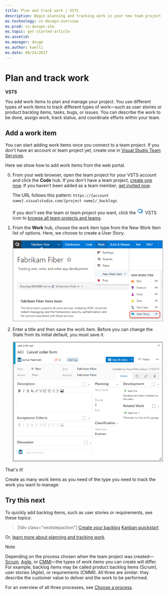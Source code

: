 ```yaml
---
title: Plan and track work | VSTS
description: Begin planning and tracking work in your new team project on Visual Studio Team Services (VSTS)   
ms.technology: vs-devops-overview 
ms.prod: vs-devops-alm
ms.topic: get-started-article
ms.assetid: 
ms.manager: douge
ms.author: kaelli
ms.date: 08/24/2017
---
```


# Plan and track work 

**VSTS**
 
You add work items to plan and manage your project. You use different types of work items to track different types of work&mdash;such as user stories or product backlog items, tasks, bugs, or issues. You can describe the work to be done, assign work, track status, and coordinate efforts within your team.   

<a id="define-new-work">  </a>
## Add a work item 
You can start adding work items once you connect to a team project. If you don't have an account or  team project yet, create one in [Visual Studio Team Services](sign-up-invite-teammates.md).

Here we show how to add work items from the web portal. 

0. From your web browser, open the team project for your VSTS account and click the **Code** hub. If you don't have a team project, [create one now](sign-up-invite-teammates.md). If you haven't been added as a team member, [get invited now](sign-up-invite-teammates.md#invite-others).

	The URL follows this pattern: ```https://{account name}.visualstudio.com/{project name}/_backlogs```  

	If you don't see the team or team project you want, click the ![VSTS icon](../work/_img/icons/project-icon.png) VSTS icon to [browse all team projects and teams](../connect/account-home-pages.md).  

2.	From the **Work** hub, choose the work item type from the New Work Item list of options. Here, we choose to create a User Story. 

	<img src="../work/backlogs/_img/add-work-items-choose-user-story.png" alt="Team Services, TFS 2017, Work hub, Add a work item" style="border: 2px solid #C3C3C3;" /> 

3. Enter a title and then save the work item. Before you can change the State from its initial default, you must save it.  

	<img src="../work/backlogs/_img/add-new-work-item-vsts-user-story.png" alt="Agile process, User story work item form" style="border: 2px solid #C3C3C3;" />  

That's it! 

Create as many work items as you need of the type you need to track the work you want to manage.  


## Try this next  

To quickly add backlog items, such as user stories or requirements, see these topics:  
> [!div class="nextstepaction"]
> [Create your backlog](../work/backlogs/create-your-backlog.md)
> [Kanban quickstart](../work/kanban/kanban-quickstart.md) 

Or, [learn more about planning and tracking work](../work/work-items/index.md).
 

>[!NOTE]  
>Depending on the process chosen when the team project was created&mdash;[Scrum](../work/guidance/scrum-process.md), 
[Agile](../work/guidance/agile-process.md), or [CMMI](../work/guidance/cmmi-process.md)&mdash;the types of work items you can create will differ. For example, backlog items may be called product backlog items (Scrum), user stories (Agile), or requirements (CMMI). All three are similar: they describe the customer value to deliver and the work to be performed.
>
> For an overview of all three processes, see [Choose a process](../work/guidance/choose-process.md). 